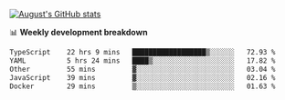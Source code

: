 
[![August's GitHub stats](https://github-readme-stats.vercel.app/api?username=zou-weidong&show_icons=true&theme=radical)](https://github.com/zou-weidong)


📊 **Weekly development breakdown**
<!--START_SECTION:waka-->

```txt
TypeScript    22 hrs 9 mins   ██████████████████▒░░░░░░   72.93 %
YAML          5 hrs 24 mins   ████▒░░░░░░░░░░░░░░░░░░░░   17.82 %
Other         55 mins         ▓░░░░░░░░░░░░░░░░░░░░░░░░   03.04 %
JavaScript    39 mins         ▓░░░░░░░░░░░░░░░░░░░░░░░░   02.16 %
Docker        29 mins         ▒░░░░░░░░░░░░░░░░░░░░░░░░   01.63 %
```

<!--END_SECTION:waka-->
